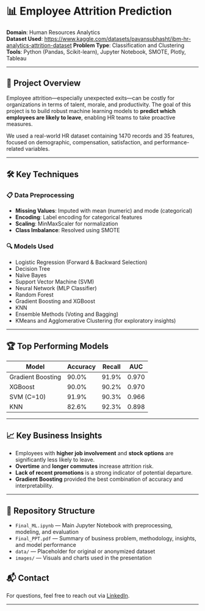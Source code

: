 # 📊 Employee Attrition Prediction

**Domain**: Human Resources Analytics  
**Dataset Used**: https://www.kaggle.com/datasets/pavansubhasht/ibm-hr-analytics-attrition-dataset
**Problem Type**: Classification and Clustering 
**Tools**: Python (Pandas, Scikit-learn), Jupyter Notebook, SMOTE, Plotly, Tableau

---

## 📌 Project Overview

Employee attrition—especially unexpected exits—can be costly for organizations in terms of talent, morale, and productivity. The goal of this project is to build robust machine learning models to **predict which employees are likely to leave**, enabling HR teams to take proactive measures.

We used a real-world HR dataset containing 1470 records and 35 features, focused on demographic, compensation, satisfaction, and performance-related variables.

---

## 🛠️ Key Techniques

### 📋 Data Preprocessing
- **Missing Values**: Imputed with mean (numeric) and mode (categorical)
- **Encoding**: Label encoding for categorical features
- **Scaling**: MinMaxScaler for normalization
- **Class Imbalance**: Resolved using SMOTE

### 🔍 Models Used
- Logistic Regression (Forward & Backward Selection)
- Decision Tree
- Naïve Bayes
- Support Vector Machine (SVM)
- Neural Network (MLP Classifier)
- Random Forest
- Gradient Boosting and XGBoost
- KNN
- Ensemble Methods (Voting and Bagging)
- KMeans and Agglomerative Clustering (for exploratory insights)

---

## 🏆 Top Performing Models

| Model              | Accuracy | Recall | AUC   |
|-------------------|----------|--------|-------|
| Gradient Boosting | 90.0%    | 91.9%  | 0.970 |
| XGBoost           | 90.0%    | 90.2%  | 0.970 |
| SVM (C=10)        | 91.9%    | 90.3%  | 0.966 |
| KNN               | 82.6%    | 92.3%  | 0.898 |

---

## 📈 Key Business Insights
- Employees with **higher job involvement** and **stock options** are significantly less likely to leave.
- **Overtime** and **longer commutes** increase attrition risk.
- **Lack of recent promotions** is a strong indicator of potential departure.
- **Gradient Boosting** provided the best combination of accuracy and interpretability.

---

## 📂 Repository Structure

- `Final_ML.ipynb` — Main Jupyter Notebook with preprocessing, modeling, and evaluation
- `Final_PPT.pdf` — Summary of business problem, methodology, insights, and model performance
- `data/` — Placeholder for original or anonymized dataset
- `images/` — Visuals and charts used in the presentation


## 📬 Contact

For questions, feel free to reach out via [LinkedIn](https://www.linkedin.com/in/neha-tiwarii/).

---

